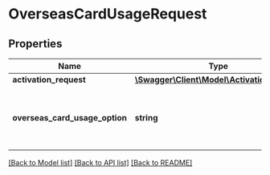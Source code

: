 # OverseasCardUsageRequest

## Properties
Name | Type | Description | Notes
------------ | ------------- | ------------- | -------------
**activation_request** | [**\Swagger\Client\Model\ActivationRequest**](ActivationRequest.md) |  | [optional] 
**overseas_card_usage_option** | **string** | Activation code for overseas card Usage. This is a reference data field. Please use /v1/apac/utilities/referenceData/{overseasCardUsageOption} resource to get valid value of this field with description. You can use the field name as the referenceCode parameter to retrieve the values | 

[[Back to Model list]](../../README.md#documentation-for-models) [[Back to API list]](../../README.md#documentation-for-api-endpoints) [[Back to README]](../../README.md)


